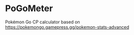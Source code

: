 # PoGoMeter

Pokémon Go CP calculator based on https://pokemongo.gamepress.gg/pokemon-stats-advanced
